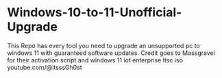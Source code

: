 # Windows-10-to-11-Unofficial-Upgrade
This Repo has every tool you need to upgrade an unsupported pc to windows 11 with guaranteed software updates.
Credit goes to Massgravel for their activation script and windows 11 iot enterprise ltsc iso
youtube.com/@itsssGh0st
